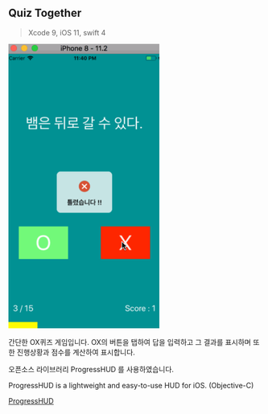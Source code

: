 ## Quiz Together
> Xcode 9, iOS 11, swift 4

<img src="/Img/Project/quiz_together.gif" title="Quiz" width="300px" float="center">

간단한 OX퀴즈 게임입니다.
OX의 버튼을 탭하여 답을 입력하고 그 결과를 표시하며
또한 진행상황과 점수를 계산하여 표시합니다.

오픈소스 라이브러리 ProgressHUD 를 사용하였습니다.

ProgressHUD is a lightweight and easy-to-use HUD for iOS. (Objective-C)

[ProgressHUD](https://github.com/relatedcode/ProgressHUD)
